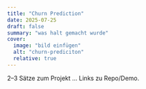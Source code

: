 ```yaml
---
title: "Churn Prediction"
date: 2025-07-25
draft: false
summary: "was halt gemacht wurde"
cover:
  image: "bild einfügen"
  alt: "churn-prediciton"
  relative: true
---
```

2–3 Sätze zum Projekt … Links zu Repo/Demo.
